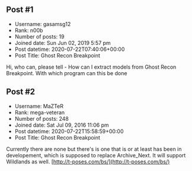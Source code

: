 ## Post #1
- Username: gasamsg12
- Rank: n00b
- Number of posts: 19
- Joined date: Sun Jun 02, 2019 5:57 pm
- Post datetime: 2020-07-22T07:40:06+00:00
- Post Title: Ghost Recon Breakpoint

Hi, who can, please tell - How can I extract models from Ghost Recon Breakpoint. With which program can this be done
## Post #2
- Username: MaZTeR
- Rank: mega-veteran
- Number of posts: 248
- Joined date: Sat Jul 09, 2016 11:06 pm
- Post datetime: 2020-07-22T15:58:59+00:00
- Post Title: Ghost Recon Breakpoint

Currently there are none but there's is one that is or at least has been in developement, which is supposed to replace Archive_Next. It will support Wildlands as well.
[http://t-poses.com/bs/](http://t-poses.com/bs/)
